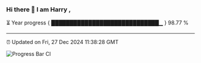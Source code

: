 ### Hi there 👋 I am Harry , 

⏳ Year progress { █████████████████████████████▁ } 98.77 %

---

⏰ Updated on Fri, 27 Dec 2024 11:38:28 GMT

![Progress Bar CI](https://github.com/duykhang68/duykhang68/workflows/Progress%20Bar%20CI/badge.svg)
